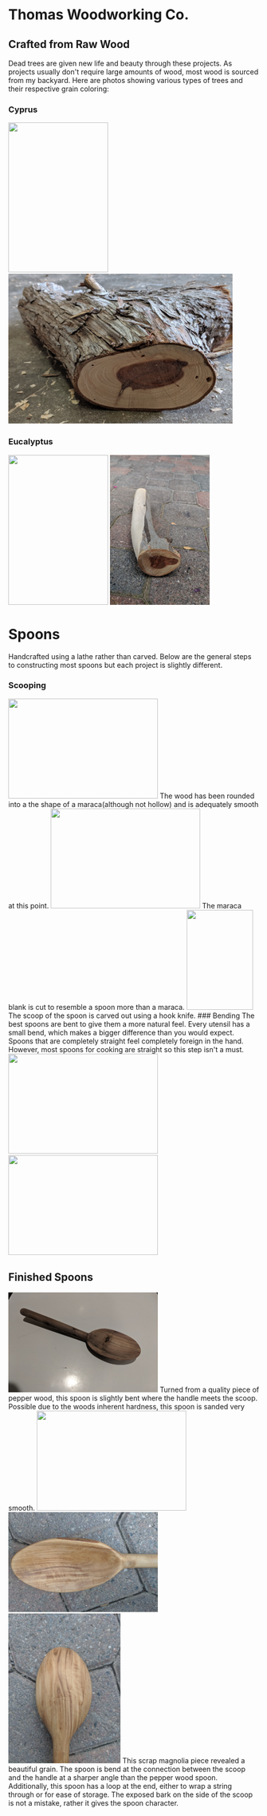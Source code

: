 # Thomas Woodworking Co.

## Crafted from Raw Wood
Dead trees are given new life and beauty through these projects. As projects 
usually don't require large amounts of wood, most wood is sourced from my backyard.
Here are photos showing various types of trees and their respective grain coloring:

### Cyprus

<img src="CyprusTree.jpg" width="200" height="300"> <img src="CyprusWood.jpg" width="450" height="300">  

### Eucalyptus
<img src="EucalyptusTree.jpg" width="200" height="300"> <img src="EucalyptusWood.jpg" width="200" height="300">  

# Spoons
Handcrafted using a lathe rather than carved. Below are the general steps to constructing most spoons but each project is slightly different.  

### Scooping
<img src="SpoonBlank1.jpg" width="300" height="200">  
The wood has been rounded into a the shape of a maraca(although not hollow) and is adequately smooth at this point.  
<img src="SpoonBlank2.jpg" width="300" height="200">  
The maraca blank is cut to resemble a spoon more than a maraca.  
<img src="SpoonBlank3.jpg" width="133" height="200">  
The scoop of the spoon is carved out using a hook knife.  
### Bending
The best spoons are bent to give them a more natural feel. Every utensil has a small bend, which makes a bigger difference than you would expect. Spoons that are completely straight feel completely foreign in the hand. However, most spoons for cooking are straight so this step isn't a must.  
<img src="BendingSpoon.jpg" width="300" height="200">  
<img src="BentSpoon.jpg" width="300" height="200">  


## Finished Spoons
<img src="PepperWoodSpoon.jpg" width="300" height="200">  
Turned from a quality piece of pepper wood, this spoon is slightly bent where
the handle meets the scoop. Possible due to the woods inherent hardness, this spoon is
sanded very smooth.  
<img src="MagnoliaSpoon.jpg" width="300" height="200">  
<img src="MagnoliaSpoonFace.jpg" width="300" height="200">  
<img src="MagnoliaSpoonBack.jpg" width="225" height="300">  
This scrap magnolia piece revealed a beautiful grain. The spoon is bend at the connection
between the scoop and the handle at a sharper angle than the pepper wood spoon. Additionally, this 
spoon has a loop at the end, either to wrap a string through or for ease of storage. The exposed bark on the side of the scoop is not a mistake, rather it gives the spoon character.


